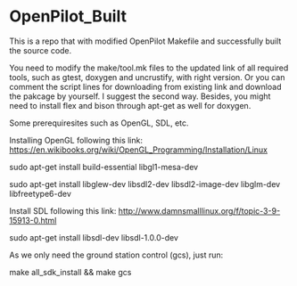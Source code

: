 # OpenPilot_Built
This is a repo that with modified OpenPilot Makefile and successfully built the source code.

You need to modify the make/tool.mk files to the updated link of all required tools, such as gtest, doxygen and uncrustify, with right version. Or you can comment the script lines for downloading from existing link and download the pakcage by yourself. I suggest the second way. Besides, you might need to install flex and bison through apt-get as well for doxygen. 

Some prerequiresites such as OpenGL, SDL, etc.

Installing OpenGL following this link: https://en.wikibooks.org/wiki/OpenGL_Programming/Installation/Linux

sudo apt-get install build-essential libgl1-mesa-dev

sudo apt-get install libglew-dev libsdl2-dev libsdl2-image-dev libglm-dev libfreetype6-dev

Install SDL following this link: http://www.damnsmalllinux.org/f/topic-3-9-15913-0.html

sudo apt-get install libsdl-dev libsdl-1.0.0-dev

As we only need the ground station control (gcs), just run:

make all_sdk_install && make gcs
